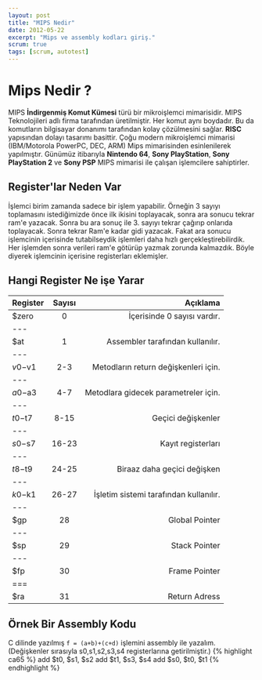```yaml
---
layout: post
title: "MIPS Nedir"
date: 2012-05-22
excerpt: "Mips ve assembly kodları giriş."
scrum: true
tags: [scrum, autotest]
---
```

**Mips Nedir ?**
===
MIPS **İndirgenmiş Komut Kümesi** türü bir mikroişlemci mimarisidir. MIPS Teknolojileri adlı firma tarafından üretilmiştir. Her komut aynı boydadır. Bu da komutların bilgisayar donanımı tarafından kolay çözülmesini sağlar.
**RISC** yapısından dolayı tasarımı basittir. Çoğu modern mikroişlemci mimarisi (IBM/Motorola PowerPC, DEC, ARM) Mips mimarisinden esinlenilerek yapılmıştır.
Günümüz itibarıyla **Nintendo 64**, **Sony PlayStation**, **Sony PlayStation 2** ve **Sony PSP** MIPS mimarisi ile çalışan işlemcilere sahiptirler.

Register'lar Neden Var
---
İşlemci birim zamanda sadece bir işlem yapabilir. Örneğin 3 sayıyı toplamasını istediğimizde önce ilk ikisini toplayacak, sonra ara sonucu tekrar ram'e yazacak. Sonra bu ara sonuç ile 3. sayıyı tekrar çağırıp onlarıda toplayacak. Sonra tekrar Ram'e kadar gidi yazacak. Fakat ara sonucu işlemcinin içerisinde tutabilseydik işlemleri daha hızlı gerçekleştirebilirdik. Her işlemden sonra verileri ram'e götürüp yazmak zorunda kalmazdık. Böyle diyerek işlemcinin içerisine registerları eklemişler.

Hangi Register Ne işe Yarar
---

|  Register |  Sayısı |  Açıklama |
|:---|:---:|---:|
| $zero     | 0     | İçerisinde 0 sayısı vardır.  |
|---
| $at       | 1     | Assembler tarafından kullanılır.  |
|---
| $v0-$v1  | 2-3   | Metodların return değişkenleri için. |
|---
| $a0-$a3  | 4-7   | Metodlara gidecek parametreler için. |
|---
| $t0-$t7  | 8-15  | Geçici değişkenler  |
|---
| $s0-$s7  | 16-23 | Kayıt registerları |
|---
| $t8-$t9  | 24-25 | Biraaz daha geçici değişken  |
|---
| $k0-$k1  | 26-27 | İşletim sistemi tarafından kullanılır. |
|---
| $gp      | 28    | Global Pointer  |
|---
| $sp      | 29    | Stack Pointer |
|---
| $fp      | 30    | Frame Pointer  |
|===
| $ra      | 31    | Return Adress |


Örnek Bir Assembly Kodu
---
C dilinde yazılmış `f = (a+b)+(c+d)` işlemini assembly ile yazalım.
(Değişkenler sırasıyla s0,s1,s2,s3,s4 registerlarına getirilmiştir.)
{% highlight ca65 %}
add $t0, $s1, $s2
add $t1, $s3, $s4
add $s0, $t0, $t1
{% endhighlight %}
